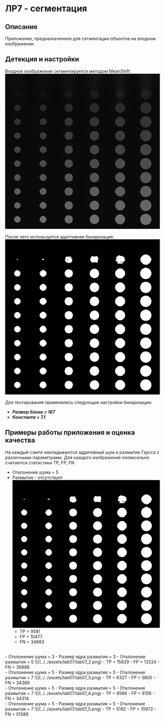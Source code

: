 # ЛР7 - сегментация

## Описание
Приложение, предназначенное для сегментации объектов на входном изображении.

## Детекция и настройки
Входное изображение сегментируется методом MeanShift:
![](../../assets/lab07/lab07_seg.png)

После чего используется адаптивная бинаризация:
![](../../assets/lab07/lab07_seg_bin.png)

Для тестирования применялись следующие настройки бинаризации:
- ***Размер блока = 167***
- ***Константа = 7.1***

## Примеры работы приложения и оценка качества
На каждый сэмпл накладываются аддитивный шум и размытие Гаусса с различными параметрами.
Для каждого изображения *попиксельно* считаются статистики TP, FP, FN

- Отклонение шума = 5
- Размытие - отсутствует
    ![](../../assets/lab07/lab07_0.png)
    - TP = 9581
    - FP = 10477
    - FN = 34683
<br />
- Отклонение шума = 3
- Размер ядра размытия = 3
- Отклонение размытия = 5
    ![](../../assets/lab07/lab07_2.png)
    - TP = 15829
    - FP = 13224
    - FN = 36888
<br />
- Отклонение шума = 5
- Размер ядра размытия = 5
- Отклонение размытия = 7
    ![](../../assets/lab07/lab07_3.png)
    - TP = 6327
    - FP = 5805
    - FN = 34389
<br />
- Отклонение шума = 5
- Размер ядра размытия = 5
- Отклонение размытия = 7
    ![](../../assets/lab07/lab07_4.png)
    - TP = 8566
    - FP = 8156
    - FN = 34314
<br />
- Отклонение шума = 5
- Размер ядра размытия = 5
- Отклонение размытия = 7
    ![](../../assets/lab07/lab07_5.png)
    - TP = 5192
    - FP = 10972
    - FN = 51589